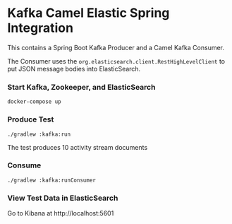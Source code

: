 Kafka Camel Elastic Spring Integration 
==============

This contains a Spring Boot Kafka Producer and a Camel Kafka Consumer.

The Consumer uses the `org.elasticsearch.client.RestHighLevelClient` to put JSON message bodies into ElasticSearch.

### Start Kafka, Zookeeper, and ElasticSearch
`docker-compose up`

### Produce Test
`./gradlew :kafka:run`

The test produces 10 activity stream documents

### Consume
`./gradlew :kafka:runConsumer`

### View Test Data in ElasticSearch
Go to Kibana at http://localhost:5601 
